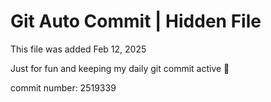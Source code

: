 # Git Auto Commit | Hidden File

This file was added Feb 12, 2025

Just for fun and keeping my daily git commit active 🤪

commit number: 2519339
